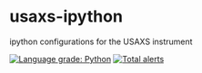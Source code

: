 # usaxs-ipython
ipython configurations for the USAXS instrument

<!--  
Construction zone, proceed with extreme caution
https://github.com/APS-USAXS/ipython-usaxs/issues/241
We have assembled a few [examples](/examples) if you wish to do more than the basic scans.
-->

[![Language grade: Python](https://img.shields.io/lgtm/grade/python/g/APS-USAXS/ipython-usaxs.svg?logo=lgtm&logoWidth=18)](https://lgtm.com/projects/g/APS-USAXS/ipython-usaxs/context:python)
[![Total alerts](https://img.shields.io/lgtm/alerts/g/APS-USAXS/ipython-usaxs.svg?logo=lgtm&logoWidth=18)](https://lgtm.com/projects/g/APS-USAXS/ipython-usaxs/alerts/)
